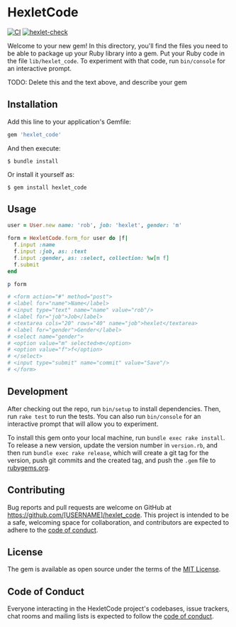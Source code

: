 # HexletCode
[![CI](https://github.com/antonsmolko/rails-project-lvl1/actions/workflows/main.yml/badge.svg)](https://github.com/antonsmolko/rails-project-lvl1/actions/workflows/main.yml)
[![hexlet-check](https://github.com/antonsmolko/rails-project-lvl1/actions/workflows/hexlet-check.yml/badge.svg)](https://github.com/antonsmolko/rails-project-lvl1/actions/workflows/hexlet-check.yml)

Welcome to your new gem! In this directory, you'll find the files you need to be able to package up your Ruby library into a gem. Put your Ruby code in the file `lib/hexlet_code`. To experiment with that code, run `bin/console` for an interactive prompt.

TODO: Delete this and the text above, and describe your gem

## Installation

Add this line to your application's Gemfile:

```ruby
gem 'hexlet_code'
```

And then execute:

    $ bundle install

Or install it yourself as:

    $ gem install hexlet_code

## Usage

```ruby
user = User.new name: 'rob', job: 'hexlet', gender: 'm'

form = HexletCode.form_for user do |f|
  f.input :name
  f.input :job, as: :text
  f.input :gender, as: :select, collection: %w[m f]
  f.submit
end

p form

# <form action="#" method="post">
# <label for="name">Name</label>
# <input type="text" name="name" value="rob"/>
# <label for="job">Job</label>
# <textarea cols="20" rows="40" name="job">hexlet</textarea>
# <label for="gender">Gender</label>
# <select name="gender">
# <option value="m" selected>m</option>
# <option value="f">f</option>
# </select>
# <input type="submit" name="commit" value="Save"/>
# </form>
```

## Development

After checking out the repo, run `bin/setup` to install dependencies. Then, run `rake test` to run the tests. You can also run `bin/console` for an interactive prompt that will allow you to experiment.

To install this gem onto your local machine, run `bundle exec rake install`. To release a new version, update the version number in `version.rb`, and then run `bundle exec rake release`, which will create a git tag for the version, push git commits and the created tag, and push the `.gem` file to [rubygems.org](https://rubygems.org).

## Contributing

Bug reports and pull requests are welcome on GitHub at https://github.com/[USERNAME]/hexlet_code. This project is intended to be a safe, welcoming space for collaboration, and contributors are expected to adhere to the [code of conduct](https://github.com/[USERNAME]/hexlet_code/blob/master/CODE_OF_CONDUCT.md).

## License

The gem is available as open source under the terms of the [MIT License](https://opensource.org/licenses/MIT).

## Code of Conduct

Everyone interacting in the HexletCode project's codebases, issue trackers, chat rooms and mailing lists is expected to follow the [code of conduct](https://github.com/[USERNAME]/hexlet_code/blob/master/CODE_OF_CONDUCT.md).
